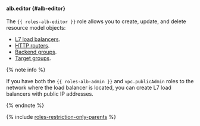 #### alb.editor {#alb-editor}

The `{{ roles-alb-editor }}` role allows you to create, update, and delete resource model objects:
* [L7 load balancers](../application-load-balancer/concepts/application-load-balancer.md).
* [HTTP routers](../application-load-balancer/concepts/http-router.md).
* [Backend groups](../application-load-balancer/concepts/backend-group.md).
* [Target groups](../application-load-balancer/concepts/target-group.md).

{% note info %}

If you have both the `{{ roles-alb-admin }}` and `vpc.publicAdmin` roles to the network where the load balancer is located, you can create L7 load balancers with public IP addresses.

{% endnote %}

{% include [roles-restriction-only-parents](iam/roles-restriction-only-parents.md) %}
